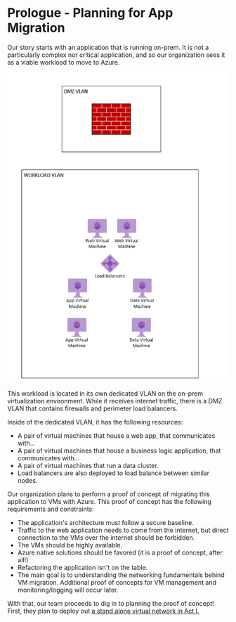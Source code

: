 # Prologue - Planning for App Migration

Our story starts with an application that is running on-prem.  It is not a particularly complex nor critical application, and so our organization sees it as a viable workload to move to Azure.

![Example on prem app](images/nTierOnPrem.png)

This workload is located in its own dedicated VLAN on the on-prem virtualization environment.  While it receives internet traffic, there is a DMZ VLAN that contains firewalls and perimeter load balancers.

Inside of the dedicated VLAN, it has the following resources:

- A pair of virtual machines that house a web app, that communicates with...
- A pair of virtual machines that house a business logic application, that communicates with...
- A pair of virtual machines that run a data cluster.
- Load balancers are also deployed to load balance between similar nodes.

Our organization plans to perform a proof of concept of migrating this application to VMs with Azure.  This proof of concept has the following requirements and constraints:

- The application's architecture must follow a secure baseline.
- Traffic to the web application needs to come from the internet, but direct connection to the VMs over the internet should be forbidden.
- The VMs should be highly available.
- Azure native solutions should be favored (it is a proof of concept, after all!)
- Refactoring the application isn't on the table.
- The main goal is to understanding the networking fundamentals behind VM migration.  Additional proof of concepts for VM management and monitoring/logging will occur later.

With that, our team proceeds to dig in to planning the proof of concept!  First, they plan to deploy out [a stand alone virtual network in Act I.](act-1.md)
